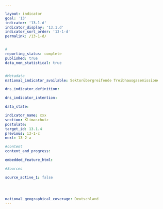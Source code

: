 ```yaml
---

layout: indicator        
goal: '13'        
indicator: '13.1.d'        
indicator_display: '13.1.d'        
indicator_sort_order: '13-1-d'        
permalink: /13-1-d/        


#
reporting_status: complete        
published: true        
data_non_statistical: true   


#Metadata        
national_indicator_available: Sektorübergreifende Treibhausgasemissionen im Handlungsfeld Hochbau (Errichtung, Erhalt und Betrieb)

dns_indicator_definition:        

dns_indicator_intention:      

data_state:        

indicator_name: xxx        
section: Klimaschutz        
postulate:         
target_id: 13.1.4        
previous: 13-1-c      
next: 13-2-a    

#content         
content_and_progress:        

embedded_feature_html:    

#Sources        

source_active_1: false




national_geographical_coverage: Deutschland                
---
```

